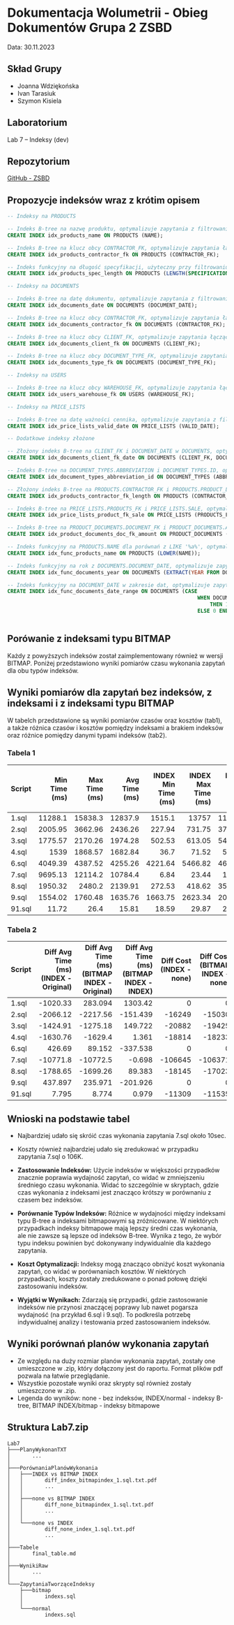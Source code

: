 # Dokumentacja Wolumetrii - Obieg Dokumentów Grupa 2 ZSBD
Data: 30.11.2023

## Skład Grupy
- Joanna Wdziękońska
- Ivan Tarasiuk
- Szymon Kisiela

## Laboratorium
Lab 7 – Indeksy (dev)

## Repozytorium
[GitHub - ZSBD](https://github.com/Kisiel75311/ZSBD)

## Propozycje indeksów wraz z krótim opisem

```sql
-- Indeksy na PRODUCTS

-- Indeks B-tree na nazwę produktu, optymalizuje zapytania z filtrowaniem po nazwie
CREATE INDEX idx_products_name ON PRODUCTS (NAME);

-- Indeks B-tree na klucz obcy CONTRACTOR_FK, optymalizuje zapytania łączące PRODUCTS z CONTRACTORS
CREATE INDEX idx_products_contractor_fk ON PRODUCTS (CONTRACTOR_FK);

-- Indeks funkcyjny na długość specyfikacji, użyteczny przy filtrowaniu produktów na podstawie długości specyfikacji
CREATE INDEX idx_products_spec_length ON PRODUCTS (LENGTH(SPECIFICATION));

-- Indeksy na DOCUMENTS

-- Indeks B-tree na datę dokumentu, optymalizuje zapytania z filtrowaniem po dacie
CREATE INDEX idx_documents_date ON DOCUMENTS (DOCUMENT_DATE);

-- Indeks B-tree na klucz obcy CONTRACTOR_FK, optymalizuje zapytania łączące DOCUMENTS z CONTRACTORS
CREATE INDEX idx_documents_contractor_fk ON DOCUMENTS (CONTRACTOR_FK);

-- Indeks B-tree na klucz obcy CLIENT_FK, optymalizuje zapytania łączące DOCUMENTS z USERS
CREATE INDEX idx_documents_client_fk ON DOCUMENTS (CLIENT_FK);

-- Indeks B-tree na klucz obcy DOCUMENT_TYPE_FK, optymalizuje zapytania łączące DOCUMENTS z DOCUMENT_TYPES
CREATE INDEX idx_documents_type_fk ON DOCUMENTS (DOCUMENT_TYPE_FK);

-- Indeksy na USERS

-- Indeks B-tree na klucz obcy WAREHOUSE_FK, optymalizuje zapytania łączące USERS z WAREHOUSES
CREATE INDEX idx_users_warehouse_fk ON USERS (WAREHOUSE_FK);

-- Indeksy na PRICE_LISTS

-- Indeks B-tree na datę ważności cennika, optymalizuje zapytania z filtrowaniem po dacie ważności
CREATE INDEX idx_price_lists_valid_date ON PRICE_LISTS (VALID_DATE);

-- Dodatkowe indeksy złożone

-- Złożony indeks B-tree na CLIENT_FK i DOCUMENT_DATE w DOCUMENTS, optymalizuje zapytania
CREATE INDEX idx_documents_client_fk_date ON DOCUMENTS (CLIENT_FK, DOCUMENT_DATE);

-- Indeks B-tree na DOCUMENT_TYPES.ABBREVIATION i DOCUMENT_TYPES.ID, optymalizuje zapytania
CREATE INDEX idx_document_types_abbreviation_id ON DOCUMENT_TYPES (ABBREVIATION, ID);

-- Złożony indeks B-tree na PRODUCTS.CONTRACTOR_FK i PRODUCTS.PRODUCT_LENGTH, optymalizuje zapytania
CREATE INDEX idx_products_contractor_fk_length ON PRODUCTS (CONTRACTOR_FK, PRODUCT_LENGTH);

-- Indeks B-tree na PRICE_LISTS.PRODUCTS_FK i PRICE_LISTS.SALE, optymalizuje zapytania
CREATE INDEX idx_price_lists_product_fk_sale ON PRICE_LISTS (PRODUCTS_FK, SALE);

-- Indeks B-tree na PRODUCT_DOCUMENTS.DOCUMENT_FK i PRODUCT_DOCUMENTS.AMOUNT, optymalizuje zapytania
CREATE INDEX idx_product_documents_doc_fk_amount ON PRODUCT_DOCUMENTS (DOCUMENT_FK, AMOUNT);

-- Indeks funkcyjny na PRODUCTS.NAME dla porównań z LIKE '%a%', optymalizuje zapytania
CREATE INDEX idx_func_products_name ON PRODUCTS (LOWER(NAME));

-- Indeks funkcyjny na rok z DOCUMENTS.DOCUMENT_DATE, optymalizuje zapytania
CREATE INDEX idx_func_documents_year ON DOCUMENTS (EXTRACT(YEAR FROM DOCUMENT_DATE));

-- Indeks funkcyjny na DOCUMENT_DATE w zakresie dat, optymalizuje zapytania
CREATE INDEX idx_func_documents_date_range ON DOCUMENTS (CASE
                                                             WHEN DOCUMENT_DATE BETWEEN TO_DATE('2020-01-01', 'YYYY-MM-DD') AND TO_DATE('2022-12-31', 'YYYY-MM-DD')
                                                                 THEN 1
                                                             ELSE 0 END);



```

## Porówanie z indeksami typu BITMAP
Każdy z powyższych indeksów został zaimplementowany również w wersji BITMAP. Poniżej przedstawiono wyniki pomiarów czasu wykonania zapytań dla obu typów indeksów.


## Wyniki pomiarów dla zapytań bez indeksów, z indeksami i z indeksami typu BITMAP

W tabelch przedstawione są wyniki pomiarów czasów oraz kosztów (tab1), a także różnica czasów i kosztów pomiędzy indeksami a brakiem indeksów oraz różnice pomiędzy danymi typami indeksów (tab2).
### Tabela 1
| Script   |   Min Time (ms) |   Max Time (ms) |   Avg Time (ms) |   INDEX Min Time (ms) |   INDEX Max Time (ms) |   INDEX Avg Time (ms) |   BITMAP INDEX Min Time (ms) |   BITMAP INDEX Max Time (ms) |   BITMAP INDEX Avg Time (ms) |   Cost (none) |   Cost (INDEX) |   Cost (BITMAP INDEX) |
|:---------|----------------:|----------------:|----------------:|----------------------:|----------------------:|----------------------:|-----------------------------:|-----------------------------:|-----------------------------:|--------------:|---------------:|----------------------:|
| 1.sql    |        11288.1  |        15838.3  |        12837.9  |               1515.1  |              13757    |             11817.6   |                      2026.28 |                     15859.8  |                    13121     |         14816 |          14816 |                 14816 |
| 2.sql    |         2005.95 |         3662.96 |         2436.26 |                227.94 |                731.75 |               370.143 |                       191.96 |                       249.76 |                      218.704 |         20918 |           4669 |                  5888 |
| 3.sql    |         1775.57 |         2170.26 |         1974.28 |                502.53 |                613.05 |               549.371 |                       569.78 |                       810.7  |                      699.093 |         22606 |           1724 |                  3181 |
| 4.sql    |         1539    |         1868.57 |         1682.84 |                 36.7  |                 71.52 |                52.082 |                        36.19 |                        79.69 |                       53.443 |         20125 |           1311 |                  1892 |
| 6.sql    |         4049.39 |         4387.52 |         4255.26 |               4221.64 |               5466.82 |              4681.95  |                      3697.35 |                      5825.16 |                     4344.41  |        236000 |         236000 |                236000 |
| 7.sql    |         9695.13 |        12114.2  |        10784.4  |                  6.84 |                 23.44 |                12.593 |                         7.81 |                        23.16 |                       11.895 |        117000 |          10355 |                 10629 |
| 8.sql    |         1950.32 |         2480.2  |         2139.91 |                272.53 |                418.62 |               351.268 |                       369.21 |                       557.27 |                      440.651 |         21914 |           3769 |                  4891 |
| 9.sql    |         1554.02 |         1760.48 |         1635.76 |               1663.75 |               2623.34 |              2073.66  |                      1633.59 |                      2559.05 |                     1871.73  |         11389 |          11389 |                 11389 |
| 91.sql   |           11.72 |           26.4  |           15.81 |                 18.59 |                 29.87 |                23.605 |                        17.58 |                        33.81 |                       24.584 |         16681 |           5372 |                  5146 |

### Tabela 2
| Script   |   Diff Avg Time (ms) (INDEX - Original) |   Diff Avg Time (ms) (BITMAP INDEX - Original) |   Diff Avg Time (ms) (BITMAP INDEX - INDEX) |   Diff Cost (INDEX - none) |   Diff Cost (BITMAP INDEX - none) |   Diff Cost (BITMAP INDEX - INDEX) |
|:---------|----------------------------------------:|-----------------------------------------------:|--------------------------------------------:|---------------------------:|----------------------------------:|-----------------------------------:|
| 1.sql    |                               -1020.33  |                                        283.094 |                                    1303.42  |                        0 |                                 0 |                                  0 |
| 2.sql    |                               -2066.12  |                                      -2217.56  |                                    -151.439 |                    -16249 |                            -15030 |                               1219 |
| 3.sql    |                               -1424.91  |                                      -1275.18  |                                     149.722 |                    -20882 |                            -19425 |                               1457 |
| 4.sql    |                               -1630.76  |                                      -1629.4   |                                       1.361 |                    -18814 |                            -18233 |                                581 |
| 6.sql    |                                 426.69  |                                         89.152 |                                    -337.538 |                        0 |                                 0 |                                  0 |
| 7.sql    |                              -10771.8   |                                     -10772.5   |                                      -0.698 |                   -106645 |                           -106371 |                                274 |
| 8.sql    |                               -1788.65  |                                      -1699.26  |                                      89.383 |                    -18145 |                            -17023 |                               1122 |
| 9.sql    |                                 437.897 |                                        235.971 |                                    -201.926 |                        0 |                                 0 |                                  0 |
| 91.sql   |                                   7.795 |                                          8.774 |                                       0.979 |                    -11309 |                            -11535 |                               -226 |


## Wnioski na podstawie tabel

- Najbardziej udało się skróić czas wykonania zapytania 7.sql około 10sec.
- Koszty również najbardziej udało się zredukować w przypadku zapytania 7.sql o 106K.

- **Zastosowanie Indeksów:** Użycie indeksów w większości przypadków znacznie poprawia wydajność zapytań, co widać w zmniejszeniu średniego czasu wykonania. Widać to szczególnie w skryptach, gdzie czas wykonania z indeksami jest znacząco krótszy w porównaniu z czasem bez indeksów.

- **Porównanie Typów Indeksów:** Różnice w wydajności między indeksami typu B-tree a indeksami bitmapowymi są zróżnicowane. W niektórych przypadkach indeksy bitmapowe mają lepszy średni czas wykonania, ale nie zawsze są lepsze od indeksów B-tree. Wynika z tego, że wybór typu indeksu powinien być dokonywany indywidualnie dla każdego zapytania.

- **Koszt Optymalizacji:** Indeksy mogą znacząco obniżyć koszt wykonania zapytań, co widać w porównaniach kosztów. W niektórych przypadkach, koszty zostały zredukowane o ponad połowę dzięki zastosowaniu indeksów.

- **Wyjątki w Wynikach:** Zdarzają się przypadki, gdzie zastosowanie indeksów nie przynosi znaczącej poprawy lub nawet pogarsza wydajność (na przykład 6.sql i 9.sql). To podkreśla potrzebę indywidualnej analizy i testowania przed zastosowaniem indeksów.

## Wyniki porównań planów wykonania zapytań
- Ze względu na duży rozmiar planów wykonania zapytań, zostały one umieszczone w .zip, który dołączony jest do raportu. Format plików pdf pozwala na łatwie przeglądanie.
- Wszystkie pozostałe wyniki oraz skrypty sql również zostały umieszczone w .zip.
- Legenda do wyników: none - bez indeksów, INDEX/normal - indeksy B-tree, BITMAP INDEX/bitmap - indeksy bitmapowe

## Struktura Lab7.zip
```
Lab7
├───PlanyWykonanTXT
│       ...
│
├───PorównaniaPlanówWykonania
│   ├───INDEX vs BITMAP INDEX
│   │       diff_index_bitmapindex_1.sql.txt.pdf
│   │       ...
│   │
│   ├───none vs BITMAP INDEX
│   │       diff_none_bitmapindex_1.sql.txt.pdf
│   │       ...
│   │
│   └───none vs INDEX
│           diff_none_index_1.sql.txt.pdf
│           ...
│
├───Tabele
│       final_table.md
│
├───WynikiRaw
│       ...
│
└───ZapytaniaTworząceIndeksy
    ├───bitmap
    │       indexs.sql
    │
    └───normal
            indexs.sql

```